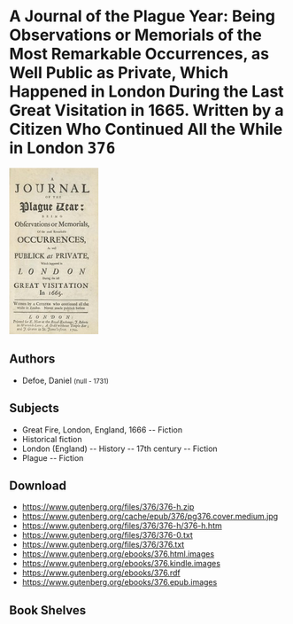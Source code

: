 # A Journal of the Plague Year: Being Observations or Memorials of the Most Remarkable Occurrences, as Well Public as Private, Which Happened in London During the Last Great Visitation in 1665. Written by a Citizen Who Continued All the While in London <kbd>376</kbd>

![](./cover.medium.jpg "")

## Authors


 - Defoe, Daniel <small>(null - 1731)</small>

## Subjects


 - Great Fire, London, England, 1666 -- Fiction
 - Historical fiction
 - London (England) -- History -- 17th century -- Fiction
 - Plague -- Fiction

## Download


 - https://www.gutenberg.org/files/376/376-h.zip
 - https://www.gutenberg.org/cache/epub/376/pg376.cover.medium.jpg
 - https://www.gutenberg.org/files/376/376-h/376-h.htm
 - https://www.gutenberg.org/files/376/376-0.txt
 - https://www.gutenberg.org/files/376/376.txt
 - https://www.gutenberg.org/ebooks/376.html.images
 - https://www.gutenberg.org/ebooks/376.kindle.images
 - https://www.gutenberg.org/ebooks/376.rdf
 - https://www.gutenberg.org/ebooks/376.epub.images

## Book Shelves


